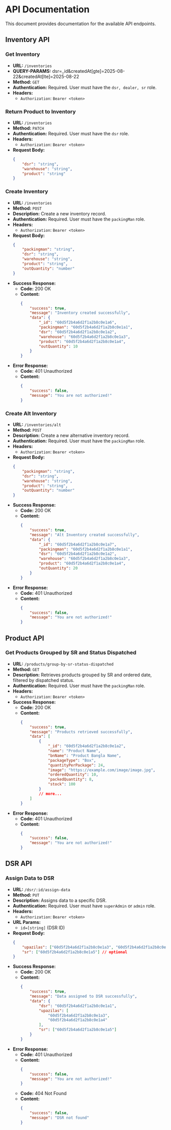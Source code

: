 # API Documentation

This document provides documentation for the available API endpoints.

## Inventory API

### Get Inventory

-   **URL:** `/inventories`
-   **QUERY-PARAMS:** dsr=\_id&createdAt[gte]=2025-08-22&createdAt[lte]=2025-08-22
-   **Method:** `GET`
-   **Authentication:** Required. User must have the `dsr, dealer, sr` role.
-   **Headers:**
    -   `Authorization`: `Bearer <token>`

### Return Product to Inventory

-   **URL:** `/inventories`
-   **Method:** `PATCH`
-   **Authentication:** Required. User must have the `dsr` role.
-   **Headers:**
    -   `Authorization`: `Bearer <token>`
-   **Request Body:**
    ```json
    {
        "dsr": "string",
        "warehouse": "string",
        "product": "string"
    }
    ```

### Create Inventory

-   **URL:** `/inventories`
-   **Method:** `POST`
-   **Description:** Create a new inventory record.
-   **Authentication:** Required. User must have the `packingMan` role.
-   **Headers:**
    -   `Authorization`: `Bearer <token>`
-   **Request Body:**
    ```json
    {
        "packingman": "string",
        "dsr": "string",
        "warehouse": "string",
        "product": "string",
        "outQuantity": "number"
    }
    ```
-   **Success Response:**
    -   **Code:** 200 OK
    -   **Content:**
        ```json
        {
            "success": true,
            "message": "Inventory created successfully",
            "data": {
                "_id": "60d5f2b4a6d2f1a2b8c0e1a6",
                "packingman": "60d5f2b4a6d2f1a2b8c0e1a1",
                "dsr": "60d5f2b4a6d2f1a2b8c0e1a2",
                "warehouse": "60d5f2b4a6d2f1a2b8c0e1a3",
                "product": "60d5f2b4a6d2f1a2b8c0e1a4",
                "outQuantity": 10
            }
        }
        ```
-   **Error Response:**
    -   **Code:** 401 Unauthorized
    -   **Content:**
        ```json
        {
            "success": false,
            "message": "You are not authorized!"
        }
        ```

### Create Alt Inventory

-   **URL:** `/inventories/alt`
-   **Method:** `POST`
-   **Description:** Create a new alternative inventory record.
-   **Authentication:** Required. User must have the `packingMan` role.
-   **Headers:**
    -   `Authorization`: `Bearer <token>`
-   **Request Body:**
    ```json
    {
        "packingman": "string",
        "dsr": "string",
        "warehouse": "string",
        "product": "string",
        "outQuantity": "number"
    }
    ```
-   **Success Response:**
    -   **Code:** 200 OK
    -   **Content:**
        ```json
        {
            "success": true,
            "message": "Alt Inventory created successfully",
            "data": {
                "_id": "60d5f2b4a6d2f1a2b8c0e1a7",
                "packingman": "60d5f2b4a6d2f1a2b8c0e1a1",
                "dsr": "60d5f2b4a6d2f1a2b8c0e1a2",
                "warehouse": "60d5f2b4a6d2f1a2b8c0e1a3",
                "product": "60d5f2b4a6d2f1a2b8c0e1a4",
                "outQuantity": 20
            }
        }
        ```
-   **Error Response:**
    -   **Code:** 401 Unauthorized
    -   **Content:**
        ```json
        {
            "success": false,
            "message": "You are not authorized!"
        }
        ```

## Product API

### Get Products Grouped by SR and Status Dispatched

-   **URL:** `/products/group-by-sr-status-dispatched`
-   **Method:** `GET`
-   **Description:** Retrieves products grouped by SR and ordered date, filtered by dispatched status.
-   **Authentication:** Required. User must have the `packingMan` role.
-   **Headers:**
    -   `Authorization`: `Bearer <token>`
-   **Success Response:**
    -   **Code:** 200 OK
    -   **Content:**
        ```json
        {
            "success": true,
            "message": "Products retrieved successfully",
            "data": [
                {
                    "_id": "60d5f2b4a6d2f1a2b8c0e1a2",
                    "name": "Product Name",
                    "bnName": "Product Bangla Name",
                    "packageType": "Box",
                    "quantityPerPackage": 24,
                    "image": "https://example.com/image/image.jpg",
                    "orderedQuantity": 10,
                    "packedQuantity": 8,
                    "stock": 100
                }
                // more...
            ]
        }
        ```
-   **Error Response:**
    -   **Code:** 401 Unauthorized
    -   **Content:**
        ```json
        {
            "success": false,
            "message": "You are not authorized!"
        }
        ```

## DSR API

### Assign Data to DSR

-   **URL:** `/dsr/:id/assign-data`
-   **Method:** `PUT`
-   **Description:** Assigns data to a specific DSR.
-   **Authentication:** Required. User must have `superAdmin` or `admin` role.
-   **Headers:**
    -   `Authorization`: `Bearer <token>`
-   **URL Params:**
    -   `id=[string]` (DSR ID)
-   **Request Body:**
    ```json
    {
        "upazilas": ["60d5f2b4a6d2f1a2b8c0e1a3", "60d5f2b4a6d2f1a2b8c0e1a4"], // optional
        "sr": ["60d5f2b4a6d2f1a2b8c0e1a5"] // optional
    }
    ```
-   **Success Response:**
    -   **Code:** 200 OK
    -   **Content:**
        ```json
        {
            "success": true,
            "message": "Data assigned to DSR successfully",
            "data": {
                "dsr": "60d5f2b4a6d2f1a2b8c0e1a1",
                "upazilas": [
                    "60d5f2b4a6d2f1a2b8c0e1a3",
                    "60d5f2b4a6d2f1a2b8c0e1a4"
                ],
                "sr": ["60d5f2b4a6d2f1a2b8c0e1a5"]
            }
        }
        ```
-   **Error Response:**
    -   **Code:** 401 Unauthorized
    -   **Content:**
        ```json
        {
            "success": false,
            "message": "You are not authorized!"
        }
        ```
    -   **Code:** 404 Not Found
    -   **Content:**
        ```json
        {
            "success": false,
            "message": "DSR not found"
        }
        ```
